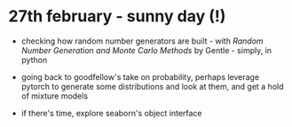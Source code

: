 # 27th february - sunny day (!)

* checking how random number generators are built - with _Random Number Generation and Monte Carlo Methods_ by Gentle - simply, in python

* going back to goodfellow's take on probability, perhaps leverage pytorch to generate some distributions and look at them, and get a hold of mixture models

* if there's time, explore seaborn's object interface